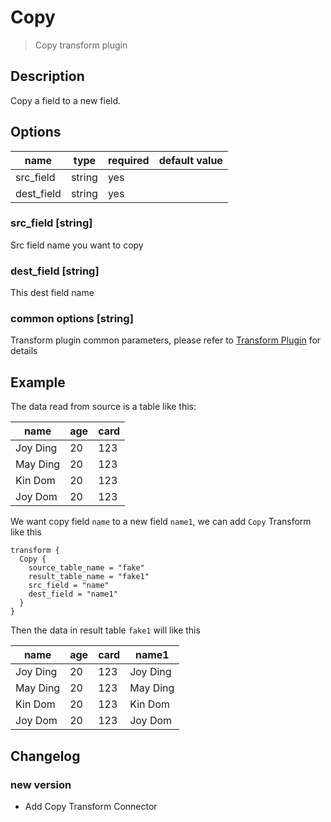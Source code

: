 # Copy

> Copy transform plugin

## Description

Copy a field to a new field.

## Options

| name          | type   | required | default value |
|---------------| ------ | -------- |---------------|
| src_field     | string | yes      |               |
| dest_field    | string | yes      |               |

### src_field [string]

Src field name you want to copy

### dest_field [string]

This dest field name

### common options [string]

Transform plugin common parameters, please refer to [Transform Plugin](common-options.md) for details

## Example

The data read from source is a table like this:

| name     | age | card |
|----------|-----|------|
| Joy Ding | 20  | 123  |
| May Ding | 20  | 123  |
| Kin Dom  | 20  | 123  |
| Joy Dom  | 20  | 123  |

We want copy field `name` to a new field `name1`, we can add `Copy` Transform like this

```
transform {
  Copy {
    source_table_name = "fake"
    result_table_name = "fake1"
    src_field = "name"
    dest_field = "name1"
  }
}
```

Then the data in result table `fake1` will like this

| name     | age | card | name1    |
|----------|-----|------|----------|
| Joy Ding | 20  | 123  | Joy Ding |
| May Ding | 20  | 123  | May Ding |
| Kin Dom  | 20  | 123  | Kin Dom  |
| Joy Dom  | 20  | 123  | Joy Dom  |


## Changelog

### new version

- Add Copy Transform Connector